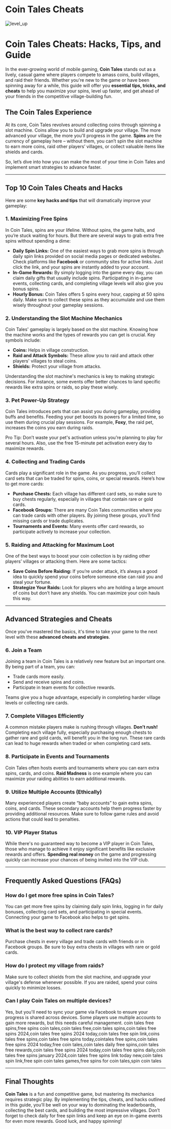 # Coin Tales Cheats

![level_up](https://github.com/user-attachments/assets/2310290c-2512-4c61-b763-128cc1fae976)


# Coin Tales Cheats: Hacks, Tips, and Guide

In the ever-growing world of mobile gaming, **Coin Tales** stands out as a lively, casual game where players compete to amass coins, build villages, and raid their friends. Whether you're new to the game or have been spinning away for a while, this guide will offer you **essential tips, tricks, and cheats** to help you maximize your spins, level up faster, and get ahead of your friends in the competitive village-building fun.

## The Coin Tales Experience

At its core, Coin Tales revolves around collecting coins through spinning a slot machine. Coins allow you to build and upgrade your village. The more advanced your village, the more you'll progress in the game. **Spins** are the currency of gameplay here – without them, you can’t spin the slot machine to earn more coins, raid other players’ villages, or collect valuable items like shields and cards.

So, let’s dive into how you can make the most of your time in Coin Tales and implement smart strategies to advance faster.

---

## **Top 10 Coin Tales Cheats and Hacks**

Here are some **key hacks and tips** that will dramatically improve your gameplay:

### 1. **Maximizing Free Spins**
In Coin Tales, spins are your lifeline. Without spins, the game halts, and you’re stuck waiting for hours. But there are several ways to grab extra free spins without spending a dime:
   - **Daily Spin Links:** One of the easiest ways to grab more spins is through daily spin links provided on social media pages or dedicated websites. Check platforms like **Facebook** or community sites for active links. Just click the link, and your spins are instantly added to your account.
   - **In-Game Rewards:** By simply logging into the game every day, you can claim daily gifts that usually include spins. Participating in in-game events, collecting cards, and completing village levels will also give you bonus spins.
   - **Hourly Bonus:** Coin Tales offers 5 spins every hour, capping at 50 spins daily. Make sure to collect these spins as they accumulate and use them wisely throughout your gameplay sessions.

### 2. **Understanding the Slot Machine Mechanics**
Coin Tales' gameplay is largely based on the slot machine. Knowing how the machine works and the types of rewards you can get is crucial. Key symbols include:
   - **Coins:** Helps in village construction.
   - **Raid and Attack Symbols:** These allow you to raid and attack other players' villages to steal coins.
   - **Shields:** Protect your village from attacks.

Understanding the slot machine's mechanics is key to making strategic decisions. For instance, some events offer better chances to land specific rewards like extra spins or raids, so play these wisely.

### 3. **Pet Power-Up Strategy**
Coin Tales introduces pets that can assist you during gameplay, providing buffs and benefits. Feeding your pet boosts its powers for a limited time, so use them during crucial play sessions. For example, **Foxy**, the raid pet, increases the coins you earn during raids.

Pro Tip: Don’t waste your pet's activation unless you’re planning to play for several hours. Also, use the free 15-minute pet activation every day to maximize rewards.

### 4. **Collecting and Trading Cards**
Cards play a significant role in the game. As you progress, you’ll collect card sets that can be traded for spins, coins, or special rewards. Here’s how to get more cards:
   - **Purchase Chests:** Each village has different card sets, so make sure to buy chests regularly, especially in villages that contain rare or gold cards.
   - **Facebook Groups:** There are many Coin Tales communities where you can trade cards with other players. By joining these groups, you’ll find missing cards or trade duplicates.
   - **Tournaments and Events:** Many events offer card rewards, so participate actively to increase your collection.

### 5. **Raiding and Attacking for Maximum Loot**
One of the best ways to boost your coin collection is by raiding other players’ villages or attacking them. Here are some tactics:
   - **Save Coins Before Raiding:** If you’re under attack, it’s always a good idea to quickly spend your coins before someone else can raid you and steal your fortune.
   - **Strategize Your Raids:** Look for players who are holding a large amount of coins but don’t have any shields. You can maximize your coin hauls this way.

---

## **Advanced Strategies and Cheats**

Once you've mastered the basics, it's time to take your game to the next level with these **advanced cheats and strategies**.

### 6. **Join a Team**
Joining a team in Coin Tales is a relatively new feature but an important one. By being part of a team, you can:
   - Trade cards more easily.
   - Send and receive spins and coins.
   - Participate in team events for collective rewards.

Teams give you a huge advantage, especially in completing harder village levels or collecting rare cards.

### 7. **Complete Villages Efficiently**
A common mistake players make is rushing through villages. **Don’t rush!** Completing each village fully, especially purchasing enough chests to gather rare and gold cards, will benefit you in the long run. These rare cards can lead to huge rewards when traded or when completing card sets.

### 8. **Participate in Events and Tournaments**
Coin Tales often hosts events and tournaments where you can earn extra spins, cards, and coins. **Raid Madness** is one example where you can maximize your raiding abilities to earn additional rewards.

### 9. **Utilize Multiple Accounts (Ethically)**
Many experienced players create “baby accounts” to gain extra spins, coins, and cards. These secondary accounts help them progress faster by providing additional resources. Make sure to follow game rules and avoid actions that could lead to penalties.

### 10. **VIP Player Status**
While there's no guaranteed way to become a VIP player in Coin Tales, those who manage to achieve it enjoy significant benefits like exclusive rewards and offers. **Spending real money** on the game and progressing quickly can increase your chances of being invited into the VIP club.

---

## **Frequently Asked Questions (FAQs)**

### **How do I get more free spins in Coin Tales?**
You can get more free spins by claiming daily spin links, logging in for daily bonuses, collecting card sets, and participating in special events. Connecting your game to Facebook also helps to get spins.

### **What is the best way to collect rare cards?**
Purchase chests in every village and trade cards with friends or in Facebook groups. Be sure to buy extra chests in villages with rare or gold cards.

### **How do I protect my village from raids?**
Make sure to collect shields from the slot machine, and upgrade your village's defense whenever possible. If you are raided, spend your coins quickly to minimize losses.

### **Can I play Coin Tales on multiple devices?**
Yes, but you'll need to sync your game via Facebook to ensure your progress is shared across devices. Some players use multiple accounts to gain more rewards, but this needs careful management.
coin tales free spins,free spins coin tales,coin tales free,coin tales spins,coin tales free spins 2024,coin tales free spins 2024 today,coin tales free spin link,coins tales free spins,coin tales free spins today,cointales free spins,coin tales free spins 2024 today,free coin tales,coin tales daily free spins,coin tales free rewards,coin tales free spins 2024 today,coin tales free spins daily,coin tales free spins january 2024,coin tales free spins link today new,coin tales spin link,free spin coin tales games,free spins for coin tales,spin coin tales

---

## Final Thoughts

**Coin Tales** is a fun and competitive game, but mastering its mechanics requires strategic play. By implementing the tips, cheats, and hacks outlined in this guide, you’ll be well on your way to dominating the leaderboards, collecting the best cards, and building the most impressive villages. Don’t forget to check daily for free spin links and keep an eye on in-game events for even more rewards. Good luck, and happy spinning!
